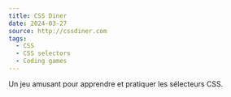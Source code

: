 ```yaml
---
title: CSS Diner
date: 2024-03-27
source: http://cssdiner.com
tags:
  - CSS
  - CSS selectors
  - Coding games
---
```


Un jeu amusant pour apprendre et pratiquer les sélecteurs CSS.

